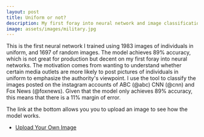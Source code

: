 ```yaml
---
layout: post
title: Uniform or not? 
description: My first foray into neural network and image classification 
image: assets/images/military.jpg
---
```


This is the first neural network I trained using 1983 images of individuals in uniform, and 1697 of random images. The model achieves 89% accuracy, which is not great for production but decent on my first foray into neural networks. The motivation comes from wanting to understand whether certain media outlets are more likely to post pictures of individuals in uniform to emphasize the authority's viewpoint. I use the tool to classify the images posted on the instagram accounts of ABC (@abc) CNN (@cnn) and  Fox News (@foxnews). Given that the model only achieves 89% accuracy, this means that there is a 11% margin of error. 


The link at the bottom allows you  you to upload an image to see how the model works.

<ul class="actions">
					<li><a href="https://onyilam.github.io/upload_image.html" class="button">Upload Your Own Image</a></li>
			</ul>


